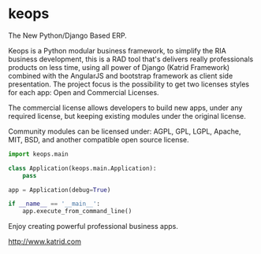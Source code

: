keops
=====

The New Python/Django Based ERP.

Keops is a Python modular business framework, to simplify the RIA business development,
this is a RAD tool that's delivers really professionals products on less time, using all power of Django (Katrid Framework) combined with the AngularJS and bootstrap framework as client side presentation.
The project focus is the possibility to get two licenses styles for each app: Open and Commercial Licenses.

The commercial license allows developers to build new apps, under any required license, but keeping existing modules under the original license.

Community modules can be licensed under: AGPL, GPL, LGPL, Apache, MIT, BSD, and another compatible open source license.

```python
import keops.main

class Application(keops.main.Application):
    pass

app = Application(debug=True)

if __name__ == '__main__':
    app.execute_from_command_line()
```

Enjoy creating powerful professional business apps.

http://www.katrid.com
